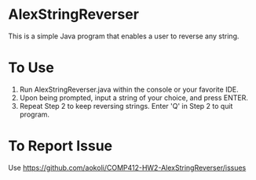 AlexStringReverser 
==================

This is a simple Java program that enables a user to reverse any string.


To Use
======

1. Run AlexStringReverser.java within the console or your favorite IDE. 
2. Upon being prompted, input a string of your choice, and press ENTER.
3. Repeat Step 2 to keep reversing strings. Enter 'Q' in Step 2 to quit program.


To Report Issue
===============

Use https://github.com/aokoli/COMP412-HW2-AlexStringReverser/issues




